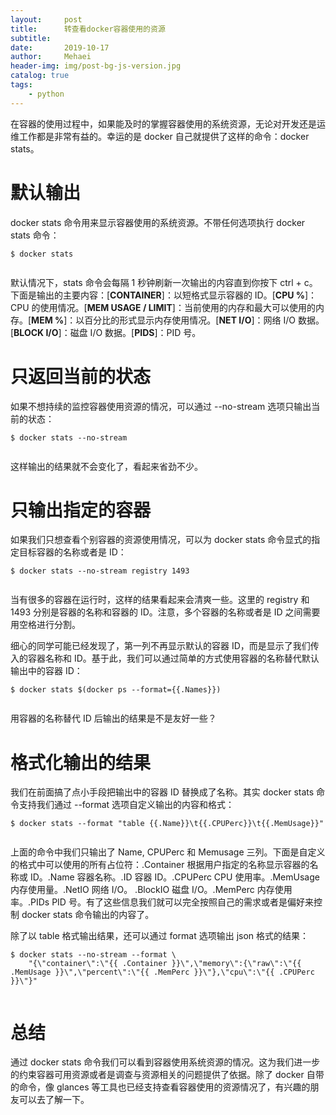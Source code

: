 ```yaml
---
layout:     post
title:      转查看docker容器使用的资源
subtitle:   
date:       2019-10-17
author:     Mehaei
header-img: img/post-bg-js-version.jpg
catalog: true
tags:
    - python
---
```

在容器的使用过程中，如果能及时的掌握容器使用的系统资源，无论对开发还是运维工作都是非常有益的。幸运的是 docker 自己就提供了这样的命令：docker stats。

# 默认输出

docker stats 命令用来显示容器使用的系统资源。不带任何选项执行 docker stats 命令：

```
$ docker stats
```

<img src="https://images2017.cnblogs.com/blog/952033/201711/952033-20171112122248684-1876316537.png" alt="" />

默认情况下，stats 命令会每隔 1 秒钟刷新一次输出的内容直到你按下 ctrl + c。下面是输出的主要内容：[**CONTAINER**]：以短格式显示容器的 ID。[**CPU %**]：CPU 的使用情况。[**MEM USAGE / LIMIT**]：当前使用的内存和最大可以使用的内存。[**MEM %**]：以百分比的形式显示内存使用情况。[**NET I/O**]：网络 I/O 数据。[**BLOCK I/O**]：磁盘 I/O 数据。[**PIDS**]：PID 号。

# 只返回当前的状态

如果不想持续的监控容器使用资源的情况，可以通过 --no-stream 选项只输出当前的状态：

```
$ docker stats --no-stream
```

<img src="https://images2017.cnblogs.com/blog/952033/201711/952033-20171112122435513-2143443497.png" alt="" />

这样输出的结果就不会变化了，看起来省劲不少。

# 只输出指定的容器

如果我们只想查看个别容器的资源使用情况，可以为 docker stats 命令显式的指定目标容器的名称或者是 ID：

```
$ docker stats --no-stream registry 1493
```

<img src="https://images2017.cnblogs.com/blog/952033/201711/952033-20171112122547559-751487240.png" alt="" />

当有很多的容器在运行时，这样的结果看起来会清爽一些。这里的 registry 和 1493 分别是容器的名称和容器的 ID。注意，多个容器的名称或者是 ID 之间需要用空格进行分割。

细心的同学可能已经发现了，第一列不再显示默认的容器 ID，而是显示了我们传入的容器名称和 ID。基于此，我们可以通过简单的方式使用容器的名称替代默认输出中的容器 ID：

```
$ docker stats $(docker ps --format={{.Names}})
```

<img src="https://images2017.cnblogs.com/blog/952033/201711/952033-20171112122722153-981911645.png" alt="" />

用容器的名称替代 ID 后输出的结果是不是友好一些？

# 格式化输出的结果

我们在前面搞了点小手段把输出中的容器 ID 替换成了名称。其实 docker stats 命令支持我们通过 --format 选项自定义输出的内容和格式：

```
$ docker stats --format "table {{.Name}}\t{{.CPUPerc}}\t{{.MemUsage}}"
```

<img src="https://images2017.cnblogs.com/blog/952033/201711/952033-20171112122833575-1023683483.png" alt="" />

上面的命令中我们只输出了 Name, CPUPerc 和 Memusage 三列。下面是自定义的格式中可以使用的所有占位符：.Container    根据用户指定的名称显示容器的名称或 ID。.Name           容器名称。.ID                 容器 ID。.CPUPerc       CPU 使用率。.MemUsage  内存使用量。.NetIO           网络 I/O。       .BlockIO        磁盘 I/O。.MemPerc     内存使用率。.PIDs             PID 号。有了这些信息我们就可以完全按照自己的需求或者是偏好来控制 docker stats 命令输出的内容了。

除了以 table 格式输出结果，还可以通过 format 选项输出 json 格式的结果：

```
$ docker stats --no-stream --format \
    "{\"container\":\"{{ .Container }}\",\"memory\":{\"raw\":\"{{ .MemUsage }}\",\"percent\":\"{{ .MemPerc }}\"},\"cpu\":\"{{ .CPUPerc }}\"}"
```

<img src="https://images2017.cnblogs.com/blog/952033/201711/952033-20171112122954716-1276833887.png" alt="" />

# 总结

通过 docker stats 命令我们可以看到容器使用系统资源的情况。这为我们进一步的约束容器可用资源或者是调查与资源相关的问题提供了依据。除了 docker 自带的命令，像 glances 等工具也已经支持查看容器使用的资源情况了，有兴趣的朋友可以去了解一下。
